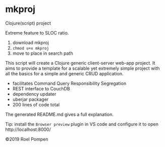 # mkproj
Clojure(script) project

Extreme feature to SLOC ratio.

1. download mkproj
2. `chmod u+x mkproj`
3. move to place in search path

This script will create a Clojure generic client-server web-app project.
It aims to provide a template for a scalable yet extremely simple project with all the basics for a simple and generic CRUD application.

* facilitates Command Query Responsibility Segregation
* REST interface to CouchDB
* dependency updater
* uberjar packager
* 200 lines of code total

The generated README.md gives a full explanation.

Tip: install the `Browser preview` plugin in VS code and configure it to open http://localhost:8000/

©2019 Roel Pompen
